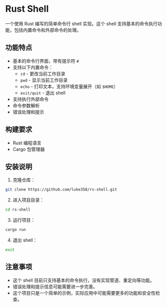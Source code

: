 
# Rust Shell

一个使用 Rust 编写的简单命令行 shell 实现。这个 shell 支持基本的命令执行功能，包括内置命令和外部命令的处理。

## 功能特点

- 基本的命令行界面，带有提示符 `#`
- 支持以下内置命令：
  - `cd` - 更改当前工作目录
  - `pwd` - 显示当前工作目录
  - `echo` - 打印文本，支持环境变量展开（如 `$HOME`）
  - `exit/quit` - 退出 shell
- 支持执行外部命令
- 命令参数解析
- 错误处理和提示

## 构建要求

- Rust 编程语言
- Cargo 包管理器

## 安装说明

1. 克隆仓库：

```bash
git clone https://github.com/luke358/rs-shell.git
```

2. 进入项目目录：

```bash
cd rs-shell
```

3. 运行项目：

```bash
cargo run
```

4. 退出 shell：

```bash
exit
```

## 注意事项

- 这个 shell 目前只支持基本的命令执行，没有实现管道、重定向等功能。
- 错误处理和提示信息可能需要进一步完善。
- 这个项目只是一个简单的示例，实际应用中可能需要更多的功能和安全性检查。
